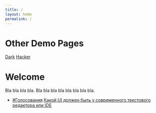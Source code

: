 ```yaml
---
title: /
layout: home
permalink: /
---
```


# Other Demo Pages

[Dark](https://b2a3e8.github.io/jekyll-theme-console-demo-dark/)
[Hacker](https://b2a3e8.github.io/jekyll-theme-console-demo-hacker/)

# Welcome

Bla bla bla bla. Bla bla bla bla bla bla bla bla.


  * [#Голосования](/tags/голосования) [<u>Какой UI должен быть у современного текстового редактора или IDE</u>](https://example.com)
 
